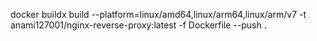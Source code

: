 docker buildx build --platform=linux/amd64,linux/arm64,linux/arm/v7 -t anami127001/nginx-reverse-proxy:latest -f Dockerfile --push .

